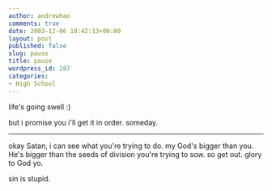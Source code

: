 ```yaml
---
author: andrewhao
comments: true
date: 2003-12-06 18:42:13+00:00
layout: post
published: false
slug: pause
title: pause
wordpress_id: 287
categories:
- High School
---
```


life's going swell  :)

but i promise you i'll get it in order. someday.

----------
okay Satan, i can see what you're trying to do. my God's bigger than you. He's bigger than the seeds of division you're trying to sow. so get out. glory to God yo.

sin is stupid.
